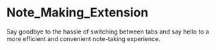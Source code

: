 # Note_Making_Extension
Say goodbye to the hassle of switching between tabs and say hello to a more efficient and convenient note-taking experience. 

